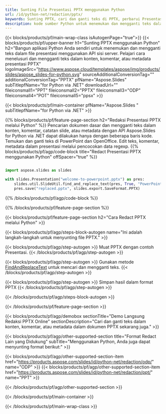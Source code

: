 ```yaml
---
title: Sunting File Presentasi PPTX menggunakan Python
url: /id/python-net/redaction/pptx/
keywords: Sunting PPTX, cari dan ganti teks di PPTX, perbarui Presentasi PPTX
description: kode sumber Python untuk menemukan dan mengganti teks dalam Presentasi PPTX.
---
```


{{< blocks/products/pf/main-wrap-class isAutogenPage="true">}}
{{< blocks/products/pf/upper-banner h1="Sunting PPTX menggunakan Python" h2="Bangun aplikasi Python Anda sendiri untuk menemukan dan mengganti teks dalam file presentasi menggunakan API sisi server. Pelajari cara menelusuri dan mengganti teks dalam konten, komentar, atau metadata presentasi PPTX" logoImageSrc="https://www.aspose.cloud/templates/aspose/img/products/slides/aspose_slides-for-python.svg" sourceAdditionalConversionTag="" additionalConversionTag="PPTX" pfName="Aspose.Slides" subTitlepfName="for Python via .NET" downloadUrl="" fileiconsmall1="PPT" fileiconsmall2="PPTX" fileiconsmall3="ODP" fileiconsmall4="POT" fileiconsmall5="ppsx" >}}

{{< blocks/products/pf/main-container pfName="Aspose.Slides " subTitlepfName="for Python via .NET" >}}

{{% blocks/products/pf/feature-page-section  h2="Redaksi Presentasi PPTX melalui Python" %}}
Pencarian dokumen dasar dan mengganti teks dalam konten, komentar, catatan slide, atau metadata dengan API Aspose.Slides for Python via .NET dapat dilakukan hanya dengan beberapa baris kode. Temukan dan ganti teks di PowerPoint dan OpenOffice. Edit teks, komentar, metadata dalam presentasi melalui pencocokan data regexp.
{{% blocks/products/pf/agp/code-block title="Redact Presentasi PPTX menggunakan Python" offSpacer="true" %}}

```py

import aspose.slides as slides

with slides.Presentation("welcome-to-powerpoint.pptx") as pres:
    slides.util.SlideUtil.find_and_replace_text(pres, True, "PowerPoint", "Aspose.Slides", None)
    pres.save("replaced.pptx", slides.export.SaveFormat.PPTX)
```

{{% /blocks/products/pf/agp/code-block %}}

{{% /blocks/products/pf/feature-page-section %}}

{{< blocks/products/pf/feature-page-section  h2="Cara Redact PPTX melalui Python" >}}

{{< blocks/products/pf/agp/steps-block-autogen name="Ini adalah langkah-langkah untuk menyunting file PPTX." >}}

{{< blocks/products/pf/agp/step-autogen >}}
Muat PPTX dengan contoh Presentasi.
{{< /blocks/products/pf/agp/step-autogen >}}

{{< blocks/products/pf/agp/step-autogen >}}
Gunakan metode [FindAndReplaceText](https://reference.aspose.com/slides/python-net/aspose.slides.util/slideutil/) untuk mencari dan mengganti teks.
{{< /blocks/products/pf/agp/step-autogen >}}

{{< blocks/products/pf/agp/step-autogen >}}
Simpan hasil dalam format PPTX
{{< /blocks/products/pf/agp/step-autogen >}}

{{< /blocks/products/pf/agp/steps-block-autogen >}}

{{< /blocks/products/pf/feature-page-section >}}

{{< blocks/products/pf/agp/demobox sectionTitle="Demo Langsung Redaksi PPTX Online" sectionDescription="Cari dan ganti teks dalam konten, komentar, atau metadata dalam dokumen PPTX sekarang juga." >}}

{{< blocks/products/pf/agp/other-supported-section title="Format Redact Lain yang Didukung" subTitle="Menggunakan Python, Anda juga dapat menyunting format berikut:" >}}

{{< blocks/products/pf/agp/other-supported-section-item href="https://products.aspose.com/slides/id/python-net/redaction/odp/" name="ODP" >}}
{{< blocks/products/pf/agp/other-supported-section-item href="https://products.aspose.com/slides/id/python-net/redaction/ppt/" name="PPT" >}}


{{< /blocks/products/pf/agp/other-supported-section >}}

{{< /blocks/products/pf/main-container >}}
    
{{< /blocks/products/pf/main-wrap-class >}}